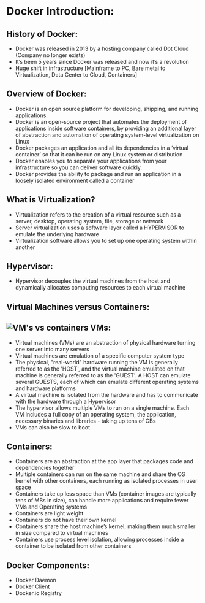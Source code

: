 Docker Introduction:
=====================

History of Docker:
------------------

* Docker was released in 2013 by a hosting company called Dot Cloud (Company no longer exists)
* It’s been 5 years since Docker was released and now it’s a revolution
* Huge shift in infrastructure [Mainframe to PC, Bare metal to Virtualization, Data Center to Cloud, Containers]

Overview of Docker:
-------------------

* Docker is an open source platform for developing, shipping, and running applications.
* Docker is an open-source project that automates the deployment of applications inside software containers, by providing an additional layer of abstraction and automation of operating system-level virtualization on Linux
* Docker packages an application and all its dependencies in a ‘virtual container’ so that it can be run on any Linux system or distribution
* Docker enables you to separate your applications from your infrastructure so you can deliver software quickly.
* Docker provides the ability to package and run an application in a loosely isolated environment called a container

What is Virtualization?
-----------------------
* Virtualization refers to the creation of a virtual resource such as a server, desktop, operating system, file, storage or network
* Server virtualization uses a software layer called a HYPERVISOR to emulate the underlying hardware
* Virtualization software allows you to set up one operating system within another

Hypervisor:
-----------
* Hypervisor decouples the virtual machines from the host and dynamically allocates computing resources to each virtual machine

Virtual Machines versus Containers:
-----------------------------------
![VM's vs containers](https://github.com/devops2201/Docker-Deep-Dive/blob/master/ContainersvsVMs.png)
VMs:
----
* Virtual machines (VMs) are an abstraction of physical hardware turning one server into many servers
* Virtual machines are emulation of a specific computer system type
* The physical, "real-world" hardware running the VM is generally referred to as the 'HOST', and the virtual machine emulated on that machine is generally referred to as the 'GUEST'. A HOST can emulate several GUESTS, each of which can emulate different operating systems and hardware platforms
* A virtual machine is	isolated from the hardware	and	has to communicate with	the hardware through a Hypervisor
* The hypervisor allows multiple VMs to run on a single machine. Each VM includes a full copy of an operating system, the application, necessary binaries and libraries - taking up tens of GBs
* VMs can also be slow to boot

Containers:
-----------
* Containers are an abstraction at the app layer that packages code and dependencies together
* Multiple containers can run on the same machine and share the OS kernel with other containers, each running as isolated processes in user space
* Containers take up less space than VMs (container images are typically tens of MBs in size), can handle more applications and require fewer VMs and Operating systems
* Containers are light weight
* Containers do not have their own kernel
* Containers share the host machine’s kernel, making them much smaller in size compared to virtual machines
* Containers use process level isolation, allowing processes inside a container to be isolated from other containers


Docker Components:
------------------
* Docker Daemon
* Docker Client
* Docker.io Registry

